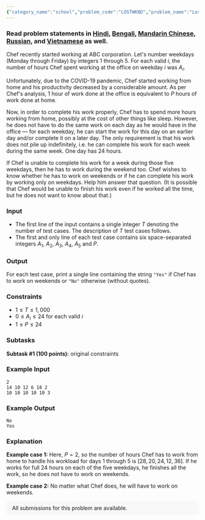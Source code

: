 ```yaml
---
{"category_name":"school","problem_code":"LOSTWKND","problem_name":"Lost Weekends","problemComponents":{"constraints":"","constraintsState":false,"subtasks":"","subtasksState":false,"inputFormat":"","inputFormatState":false,"outputFormat":"","outputFormatState":false,"sampleTestCases":{"0":{"id":1,"input":"2\r\n14 10 12 6 18 2\r\n10 10 10 10 10 3","output":"No\r\nYes","explanation":"**Example case 1:** Here, $P=2$, so the number of hours Chef has to work from home to handle his workload for days $1$ through $5$ is $[28,20,24,12,36]$. If he works for full $24$ hours on each of the five weekdays, he finishes all the work, so he does not have to work on weekends.\r\n\r\n**Example case 2:** No matter what Chef does, he will have to work on weekends.","isDeleted":false}}},"video_editorial_url":"https://youtu.be/_pQ4HivNMn0","languages_supported":{"0":"CPP14","1":"C","2":"JAVA","3":"PYTH 3.6","4":"CPP17","5":"PYTH","6":"PYP3","7":"CS2","8":"ADA","9":"PYPY","10":"TEXT","11":"PAS fpc","12":"NODEJS","13":"RUBY","14":"PHP","15":"GO","16":"HASK","17":"TCL","18":"PERL","19":"SCALA","20":"LUA","21":"kotlin","22":"BASH","23":"JS","24":"LISP sbcl","25":"rust","26":"PAS gpc","27":"BF","28":"CLOJ","29":"R","30":"D","31":"CAML","32":"FORT","33":"ASM","34":"swift","35":"FS","36":"WSPC","37":"LISP clisp","38":"SQL","39":"SCM guile","40":"PERL6","41":"ERL","42":"CLPS","43":"ICK","44":"NICE","45":"PRLG","46":"ICON","47":"COB","48":"SCM chicken","49":"PIKE","50":"SCM qobi","51":"ST","52":"SQLQ","53":"NEM"},"max_timelimit":1,"source_sizelimit":50000,"problem_author":"hackslash_123","problem_tester":"","date_added":"21-05-2020","tags":{"0":"cakewalk","1":"hackslash_123","2":"ltime84","3":"taran_1407"},"problem_difficulty_level":"Cakewalk","best_tag":"","editorial_url":"https://discuss.codechef.com/problems/LOSTWKND","time":{"view_start_date":1590858002,"submit_start_date":1590858002,"visible_start_date":1590858002,"end_date":1735669800},"is_direct_submittable":false,"problemDiscussURL":"https://discuss.codechef.com/search?q=LOSTWKND","is_proctored":false,"visitedContests":{},"layout":"problem"}
---
```

### Read problem statements in [Hindi](https://www.codechef.com/download/translated/LTIME84/hindi/LOSTWKND.pdf), [Bengali](https://www.codechef.com/download/translated/LTIME84/bengali/LOSTWKND.pdf), [Mandarin Chinese](https://www.codechef.com/download/translated/LTIME84/mandarin/LOSTWKND.pdf), [Russian](https://www.codechef.com/download/translated/LTIME84/russian/LOSTWKND.pdf), and [Vietnamese](https://www.codechef.com/download/translated/LTIME84/vietnamese/LOSTWKND.pdf) as well.

Chef recently started working at ABC corporation. Let's number weekdays (Monday through Friday) by integers $1$ through $5$. For each valid $i$, the number of hours Chef spent working at the office on weekday $i$ was $A_i$.

Unfortunately, due to the COVID-19 pandemic, Chef started working from home and his productivity decreased by a considerable amount. As per Chef's analysis, $1$ hour of work done at the office is equivalent to $P$ hours of work done at home.

Now, in order to complete his work properly, Chef has to spend more hours working from home, possibly at the cost of other things like sleep. However, he does not have to do the same work on each day as he would have in the office ― for each weekday, he can start the work for this day on an earlier day and/or complete it on a later day. The only requirement is that his work does not pile up indefinitely, i.e. he can complete his work for each week during the same week. One day has $24$ hours.

If Chef is unable to complete his work for a week during those five weekdays, then he has to work during the weekend too. Chef wishes to know whether he has to work on weekends or if he can complete his work by working only on weekdays. Help him answer that question. (It is possible that Chef would be unable to finish his work even if he worked all the time, but he does not want to know about that.)

### Input
- The first line of the input contains a single integer $T$ denoting the number of test cases. The description of $T$ test cases follows.
- The first and only line of each test case contains six space-separated integers $A_1$, $A_2$, $A_3$, $A_4$, $A_5$ and $P$.

### Output
For each test case, print a single line containing the string `"Yes"` if Chef has to work on weekends or `"No"` otherwise (without quotes).

### Constraints
- $1 \le T \le 1,000$
- $0 \le A_i \le 24$ for each valid $i$
- $1 \le P \le 24$

### Subtasks
**Subtask #1 (100 points):** original constraints

### Example Input
```
2
14 10 12 6 18 2
10 10 10 10 10 3
```

### Example Output
```
No
Yes
```

### Explanation
**Example case 1:** Here, $P=2$, so the number of hours Chef has to work from home to handle his workload for days $1$ through $5$ is $[28,20,24,12,36]$. If he works for full $24$ hours on each of the five weekdays, he finishes all the work, so he does not have to work on weekends.

**Example case 2:** No matter what Chef does, he will have to work on weekends.

<aside style='background: #f8f8f8;padding: 10px 15px;'><div>All submissions for this problem are available.</div></aside>